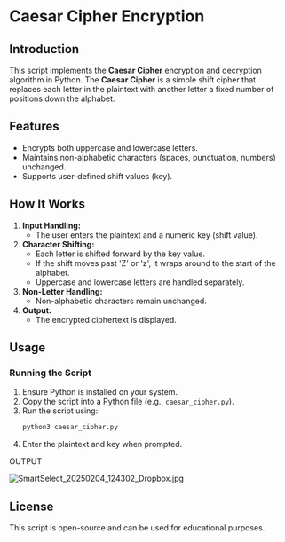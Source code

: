 # Caesar Cipher Encryption  

## Introduction  
This script implements the **Caesar Cipher** encryption and decryption algorithm in Python. The **Caesar Cipher** is a simple shift cipher that replaces each letter in the plaintext with another letter a fixed number of positions down the alphabet.  

## Features  
- Encrypts both uppercase and lowercase letters.  
- Maintains non-alphabetic characters (spaces, punctuation, numbers) unchanged.  
- Supports user-defined shift values (key).  

## How It Works  
1. **Input Handling:**  
   - The user enters the plaintext and a numeric key (shift value).  
2. **Character Shifting:**  
   - Each letter is shifted forward by the key value.  
   - If the shift moves past 'Z' or 'z', it wraps around to the start of the alphabet.  
   - Uppercase and lowercase letters are handled separately.  
3. **Non-Letter Handling:**  
   - Non-alphabetic characters remain unchanged.  
4. **Output:**  
   - The encrypted ciphertext is displayed.  

## Usage  
### Running the Script  
1. Ensure Python is installed on your system.  
2. Copy the script into a Python file (e.g., `caesar_cipher.py`).  
3. Run the script using:  
   ```bash  
   python3 caesar_cipher.py  
   ```  
4. Enter the plaintext and key when prompted.  

OUTPUT

![SmartSelect_20250204_124302_Dropbox.jpg](https://github.com/user-attachments/assets/361107fe-cea9-48c5-ac17-4446741751df)


## License  
This script is open-source and can be used for educational purposes.

